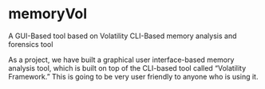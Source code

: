 # memoryVol
A GUI-Based tool based on Volatility CLI-Based memory analysis and forensics tool

As a project, we have built a graphical user interface-based memory analysis tool, which 
is built on top of the CLI-based tool called “Volatility Framework.” This is going to be very user 
friendly to anyone who is using it. 
